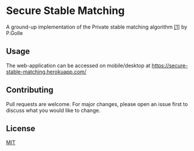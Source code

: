 # Secure Stable Matching
A ground-up implementation of the Private stable matching algorithm [[1]](https://crypto.stanford.edu/~pgolle/papers/stable.pdf) by P.Golle
## Usage  
The web-application can be accessed on mobile/desktop at https://secure-stable-matching.herokuapp.com/    
## Contributing  
Pull requests are welcome. For major changes, please open an issue first to discuss what you would like to change.

## License  
[MIT](https://choosealicense.com/licenses/mit/)
